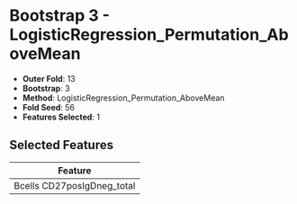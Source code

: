 # Bootstrap 3 - LogisticRegression_Permutation_AboveMean

- **Outer Fold**: 13
- **Bootstrap**: 3
- **Method**: LogisticRegression_Permutation_AboveMean
- **Fold Seed**: 56
- **Features Selected**: 1

## Selected Features

| Feature |
|---------|
| Bcells CD27posIgDneg_total |
